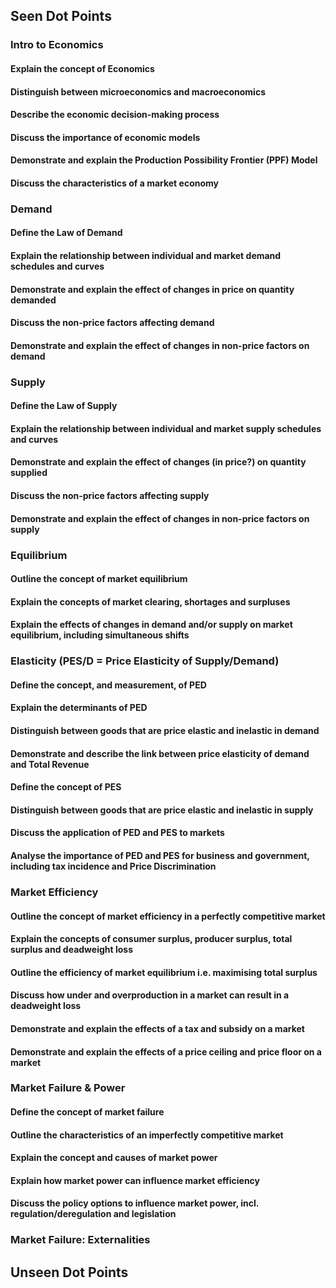 ## Seen Dot Points
### Intro to Economics
#### Explain the concept of Economics
#### Distinguish between microeconomics and macroeconomics
#### Describe the economic decision-making process
#### Discuss the importance of economic models
#### Demonstrate and explain the Production Possibility Frontier (PPF) Model
#### Discuss the characteristics of a market economy

### Demand
#### Define the Law of Demand
#### Explain the relationship between individual and market demand schedules and curves
#### Demonstrate and explain the effect of changes in price on quantity demanded
#### Discuss the non-price factors affecting demand
#### Demonstrate and explain the effect of changes in non-price factors on demand

### Supply
#### Define the Law of Supply
#### Explain the relationship between individual and market supply schedules and curves
#### Demonstrate and explain the effect of changes (in price?) on quantity supplied
#### Discuss the non-price factors affecting supply
#### Demonstrate and explain the effect of changes in non-price factors on supply

### Equilibrium
#### Outline the concept of market equilibrium
#### Explain the concepts of market clearing, shortages and surpluses
#### Explain the effects of changes in demand and/or supply on market equilibrium, including simultaneous shifts

### Elasticity (PES/D = Price Elasticity of Supply/Demand)
#### Define the concept, and measurement, of PED
#### Explain the determinants of PED
#### Distinguish between goods that are price elastic and inelastic in demand
#### Demonstrate and describe the link between price elasticity of demand and Total Revenue
#### Define the concept of PES
#### Distinguish between goods that are price elastic and inelastic in supply
#### Discuss the application of PED and PES to markets
#### Analyse the importance of PED and PES for business and government, including tax incidence and Price Discrimination

### Market Efficiency
#### Outline the concept of market efficiency in a perfectly competitive market
#### Explain the concepts of consumer surplus, producer surplus, total surplus and deadweight loss
#### Outline the efficiency of market equilibrium i.e. maximising total surplus
#### Discuss how under and overproduction in a market can result in a deadweight loss
#### Demonstrate and explain the effects of a tax and subsidy on a market
#### Demonstrate and explain the effects of a price ceiling and price floor on a market

### Market Failure & Power
#### Define the concept of market failure
#### Outline the characteristics of an imperfectly competitive market
#### Explain the concept and causes of market power
#### Explain how market power can influence market efficiency
#### Discuss the policy options to influence market power, incl. regulation/deregulation and legislation

### Market Failure: Externalities

## Unseen Dot Points